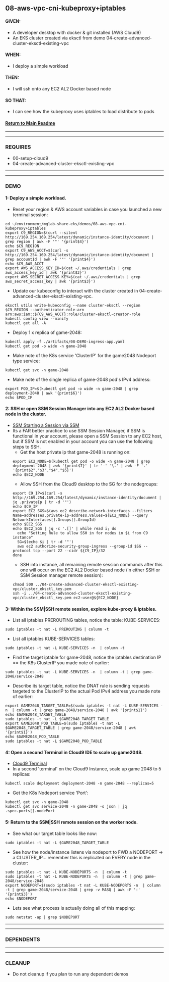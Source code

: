 ## 08-aws-vpc-cni-kubeproxy+iptables
#### GIVEN:
  - A developer desktop with docker & git installed (AWS Cloud9)
  - An EKS cluster created via eksctl from demo 04-create-advanced-cluster-eksctl-existing-vpc

#### WHEN:
  - I deploy a simple workload

#### THEN:
  - I will ssh onto any EC2 AL2 Docker based node

#### SO THAT:
  - I can see how the kubeproxy uses iptables to load distribute to pods

#### [Return to Main Readme](https://github.com/virtmerlin/mglab-share-eks#demos)

---------------------------------------------------------------
---------------------------------------------------------------
### REQUIRES
- 00-setup-cloud9
- 04-create-advanced-cluster-eksctl-existing-vpc

---------------------------------------------------------------
---------------------------------------------------------------
### DEMO

#### 1: Deploy a simple workload.
- Reset your region & AWS account variables in case you launched a new terminal session:
```
cd ~/environment/mglab-share-eks/demos/08-aws-vpc-cni-kubeproxy+iptables
export C9_REGION=$(curl --silent http://169.254.169.254/latest/dynamic/instance-identity/document |  grep region | awk -F '"' '{print$4}')
echo $C9_REGION
export C9_AWS_ACCT=$(curl -s http://169.254.169.254/latest/dynamic/instance-identity/document | grep accountId | awk -F '"' '{print$4}')
echo $C9_AWS_ACCT
export AWS_ACCESS_KEY_ID=$(cat ~/.aws/credentials | grep aws_access_key_id | awk '{print$3}')
export AWS_SECRET_ACCESS_KEY=$(cat ~/.aws/credentials | grep aws_secret_access_key | awk '{print$3}')
```
- Update our kubeconfig to interact with the cluster created in 04-create-advanced-cluster-eksctl-existing-vpc.
```
eksctl utils write-kubeconfig --name cluster-eksctl --region $C9_REGION --authenticator-role-arn arn:aws:iam::${C9_AWS_ACCT}:role/cluster-eksctl-creator-role
kubectl config view --minify
kubectl get all -A
```
- Deploy 1 x replica of game-2048:
```
kubectl apply -f ./artifacts/08-DEMO-ingress-app.yaml
kubectl get pod -o wide -n game-2048
```
- Make note of the K8s service 'ClusterIP' for the game2048 Nodeport type service:
```
kubectl get svc -n game-2048
```
- Make note of the single replica of game-2048 pod's IPv4 address:
```
export POD_IP=$(kubectl get pod -o wide -n game-2048 | grep deployment-2048 | awk '{print$6}')
echo $POD_IP
```

#### 2: SSH or open SSM Session Manager into any EC2 AL2 Docker based node in the cluster.
- [SSM Starting a Session via SSM](https://docs.aws.amazon.com/systems-manager/latest/userguide/session-manager-working-with-sessions-start.html)
- Its a FAR better practice to use SSM Session Manager, if SSM is functional in your account, please open a SSM Session to any EC2 host, but if SSM is not enabled in your account you can use the following steps to SSH.
  - Get the host private ip that game-2048 is running on:
  ```
  export EC2_NODE=$(kubectl get pod -o wide -n game-2048 | grep deployment-2048 | awk '{print$7}' | tr '-' '\.' | awk -F '.' '{print$2"."$3"."$4"."$5}')
  echo $EC2_NODE
  ```
  - Allow SSH from the Cloud9 desktop to the SG for the nodegroups:
  ```
  export C9_IP=$(curl -s http://169.254.169.254/latest/dynamic/instance-identity/document | jq .privateIp | tr -d '"')
  echo $C9_IP
  export EC2_SGS=$(aws ec2 describe-network-interfaces --filters Name=addresses.private-ip-address,Values=${EC2_NODE} --query NetworkInterfaces[].Groups[].GroupId)
  echo $EC2_SGS
  echo $EC2_SGS | jq -c '.[]' | while read i; do
    echo "Setting Rule to allow SSH in for nodes in $i from C9 instance"
    SG=$(echo $i | tr -d '"')
    aws ec2 authorize-security-group-ingress --group-id $SG --protocol tcp --port 22 --cidr ${C9_IP}/32
  done
  ```
  - SSH into instance, all remaining remote session commands after this one will occur on the EC2 AL2 Docker based node (in either SSH or SSM Session manager remote session):
  ```
  chmod 500 ../04-create-advanced-cluster-eksctl-existing-vpc/cluster_eksctl_key.pem
  ssh -i ../04-create-advanced-cluster-eksctl-existing-vpc/cluster_eksctl_key.pem ec2-user@${EC2_NODE}
  ```

#### 3: Within the SSM|SSH remote session, explore kube-proxy & iptables.
- List all iptables PREROUTING tables, notice the table: KUBE-SERVICES:
```
sudo iptables -t nat -L PREROUTING | column -t
```
- List all iptables KUBE-SERVICES tables:
```
sudo iptables -t nat -L KUBE-SERVICES -n  | column -t
```
- Find the target iptable for game-2048, notice the iptables destination IP == the K8s ClusterIP you made note of earlier:
```
sudo iptables -t nat -L KUBE-SERVICES -n  | column -t | grep game-2048/service-2048
```
- Describe its target table, notice the DNAT rule is sending requests targeted to the ClusterIP to the actual Pod IPv4 address you made note of earlier:
```
export GAME2048_TARGET_TABLE=$(sudo iptables -t nat -L KUBE-SERVICES -n  | column -t | grep game-2048/service-2048 | awk '{print$1}')
echo $GAME2048_TARGET_TABLE
sudo iptables -t nat -L $GAME2048_TARGET_TABLE
export GAME2048_POD_TABLE=$(sudo iptables -t nat -L $GAME2048_TARGET_TABLE | grep game-2048/service-2048 | awk '{print$1}')
echo $GAME2048_POD_TABLE
sudo iptables -t nat -L $GAME2048_POD_TABLE
```

#### 4: Open a second Terminal in Cloud9 IDE to scale up game2048.
- [Cloud9 Terminal](https://docs.aws.amazon.com/cloud9/latest/user-guide/tour-ide.html#tour-ide-terminal)
- In a second 'terminal' on the Cloud9 Instance, scale up game 2048 to 5 replicas:
```
kubectl scale deployment deployment-2048 -n game-2048 --replicas=5
```
- Get the K8s Nodeport service 'Port':
```
kubectl get svc -n game-2048
kubectl get svc service-2048 -n game-2048 -o json | jq .spec.ports[].nodePort
```

#### 5: Return to the SSM|SSH remote session on the worker node.
- See what our target table looks like now:
```
sudo iptables -t nat -L $GAME2048_TARGET_TABLE
```
- See how the node/instance listens via nodeport to FWD a NODEPORT -> a CLUSTER_IP... remember this is replicated on EVERY node in the cluster:
```
sudo iptables -t nat -L KUBE-NODEPORTS -n  | column -t
sudo iptables -t nat -L KUBE-NODEPORTS -n  | column -t | grep game-2048/service-2048
export NODEPORT=$(sudo iptables -t nat -L KUBE-NODEPORTS -n  | column -t | grep game-2048/service-2048 | grep -v MASQ | awk -F ':' '{print$3}')
echo $NODEPORT
```
- Lets see what process is actually doing all of this mapping:
```
sudo netstat -ap | grep $NODEPORT
```
---------------------------------------------------------------
---------------------------------------------------------------
### DEPENDENTS

---------------------------------------------------------------
---------------------------------------------------------------
### CLEANUP
- Do not cleanup if you plan to run any dependent demos
